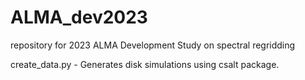 # ALMA_dev2023
repository for 2023 ALMA Development Study on spectral regridding

create_data.py - Generates disk simulations using csalt package.

